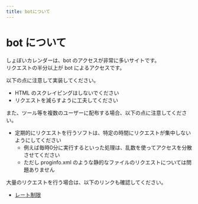```yaml
---
title: botについて
---
```


# bot について

しょぼいカレンダーは、bot のアクセスが非常に多いサイトです。  
リクエストの半分以上が bot によるアクセスです。

以下の点に注意して実装してください。

-   HTML のスクレイピングはしないでください
-   リクエストを減らすように工夫してください

また、ツール等を複数のユーザーに配布する場合、以下の点に注意してください。

-   定期的にリクエストを行うソフトは、特定の時間にリクエストが集中しないようにしてください
    -   例えば毎時0分に実行するといった処理は、乱数を使ってアクセスを分散させてください
    -   ただし proginfo.xml のような静的なファイルのリクエストについては問題ありません

大量のリクエストを行う場合は、以下のリンクも確認してください。

- [レート制限](/spec/rate_limit)
